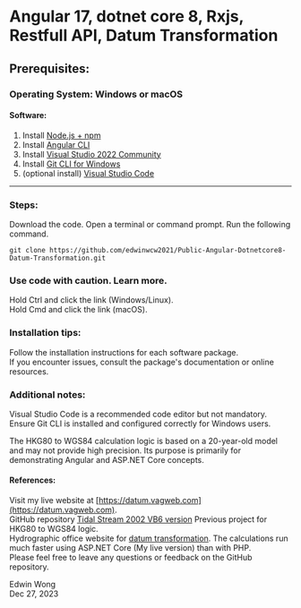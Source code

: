 # Angular 17, dotnet core 8, Rxjs, Restfull API, Datum Transformation

## Prerequisites:
### Operating System: Windows or macOS
#### Software:
1. Install [Node.js + npm](https://docs.npmjs.com/downloading-and-installing-node-js-and-npm)
2. Install [Angular CLI](https://angular.io/cli)
3. Install [Visual Studio 2022 Community](https://learn.microsoft.com/en-us/visualstudio/releases/2022/release-notes)
4. Install [Git CLI for Windows](https://gitforwindows.org)
5. (optional install) [Visual Studio Code](https://code.visualstudio.com/download/)
---
### Steps:
Download the code.
Open a terminal or command prompt.
Run the following command.  
```
git clone https://github.com/edwinwcw2021/Public-Angular-Dotnetcore8-Datum-Transformation.git  
```  
  
### Use code with caution. Learn more.
Hold Ctrl and click the link (Windows/Linux).  
Hold Cmd and click the link (macOS).  

### Installation tips:  
Follow the installation instructions for each software package.  
If you encounter issues, consult the package's documentation or online resources.  

### Additional notes:  
Visual Studio Code is a recommended code editor but not mandatory.  
Ensure Git CLI is installed and configured correctly for Windows users.  
  
The HKG80 to WGS84 calculation logic is based on a 20-year-old model and may not provide high precision. Its purpose is primarily for demonstrating Angular and ASP.NET Core concepts.  
  
#### References:  
Visit my live website at [https://datum.vagweb.com](https://datum.vagweb.com).    
GitHub repository [Tidal Stream 2002 VB6 version](https://github.com/edwinwcw2021/TidalStream2002) Previous project for HKG80 to WGS84 logic.  
Hydrographic office website for [datum transformation](https://www.hydro.gov.hk/eng/datumnew.php). The calculations run much faster using ASP.NET Core (My live version) than with PHP.  
Please feel free to leave any questions or feedback on the GitHub repository.  
    
Edwin Wong  
Dec 27, 2023  

